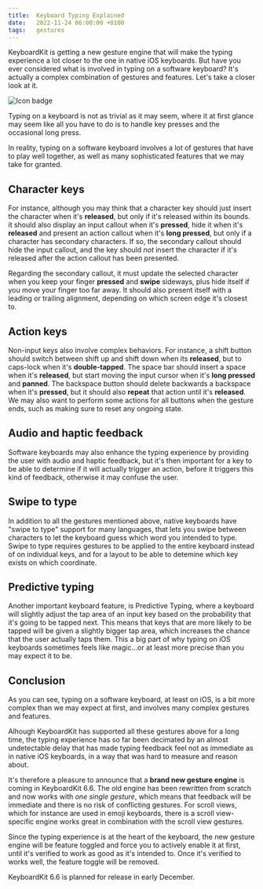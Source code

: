 ```yaml
---
title:  Keyboard Typing Explained
date:   2022-11-24 06:00:00 +0100
tags:   gestures
---
```


KeyboardKit is getting a new gesture engine that will make the typing experience a lot closer to the one in native iOS keyboards. But have you ever considered what is involved in typing on a software keyboard? It's actually a complex combination of gestures and features. Let's take a closer look at it.

![Icon badge]({{page.image}})

Typing on a keyboard is not as trivial as it may seem, where it at first glance may seem like all you have to do is to handle key presses and the occasional long press.

In reality, typing on a software keyboard involves a lot of gestures that have to play well together, as well as many sophisticated features that we may take for granted.


## Character keys

For instance, although you may think that a character key should just insert the character when it's **released**, but only if it's released within its bounds. it should also display an input callout when it's **pressed**, hide it when it's **released** and present an action callout when it's **long pressed**, but only if a character has secondary characters. If so, the secondary callout should hide the input callout, and the key should *not* insert the character if it's released after the action callout has been presented. 

Regarding the secondary callout, it must update the selected character when you keep your finger **pressed** and **swipe** sideways, plus hide itself if you move your finger too far away. It should also present itself with a leading or trailing alignment, depending on which screen edge it's closest to.


## Action keys

Non-input keys also involve complex behaviors. For instance, a shift button should switch between shift up and shift down when its **released**, but to caps-lock when it's **double-tapped**. The space bar should insert a space when it's **released**, but start moving the input cursor when it's **long pressed** and **panned**. The backspace button should delete backwards a backspace when it's **pressed**, but it should also **repeat** that action until it's **released**. We may also want to perform some actions for all buttons when the gesture ends, such as making sure to reset any ongoing state.


## Audio and haptic feedback

Software keyboards may also enhance the typing experience by providing the user with audio and haptic feedback, but it's then important for a key to be able to determine if it will actually trigger an action, before it triggers this kind of feedback, otherwise it may confuse the user.


## Swipe to type

In addition to all the gestures mentioned above, native keyboards have "swipe to type" support for many languages, that lets you swipe between characters to let the keyboard guess which word you intended to type. Swipe to type requires gestures to be applied to the entire keyboard instead of on individual keys, and for a layout to be able to detemine which key exists on which coordinate.


## Predictive typing

Another important keyboard feature, is Predictive Typing, where a keyboard will slightly adjust the tap area of an input key based on the probability that it's going to be tapped next. This means that keys that are more likely to be tapped will be given a slightly bigger tap area, which increases the chance that the user actually taps them. This a big part of why typing on iOS keyboards sometimes feels like magic...or at least more precise than you may expect it to be.


## Conclusion

As you can see, typing on a software keyboard, at least on iOS, is a bit more complex than we may expect at first, and involves many complex gestures and features.

Alhough KeyboardKit has supported all these gestures above for a long time, the typing experience has so far been decimated by an almost undetectable delay that has made typing feedback feel not as immediate as in native iOS keyboards, in a way that was hard to measure and reason about.

It's therefore a pleasure to announce that a **brand new gesture engine** is coming in KeyboardKit 6.6. The old engine has been rewritten from scratch and now works with *one single gesture*, which means that feedback will be immediate and there is no risk of conflicting gestures. For scroll views, which for instance are used in emoji keyboards, there is a scroll view-specific engine works great in combination with the scroll view gestures.

Since the typing experience is at the heart of the keyboard, the new gesture engine will be feature toggled and force you to actively enable it at first, until it's verified to work as good as it's intended to. Once it's verified to works well, the feature toggle will be removed.

KeyboardKit 6.6 is planned for release in early December.